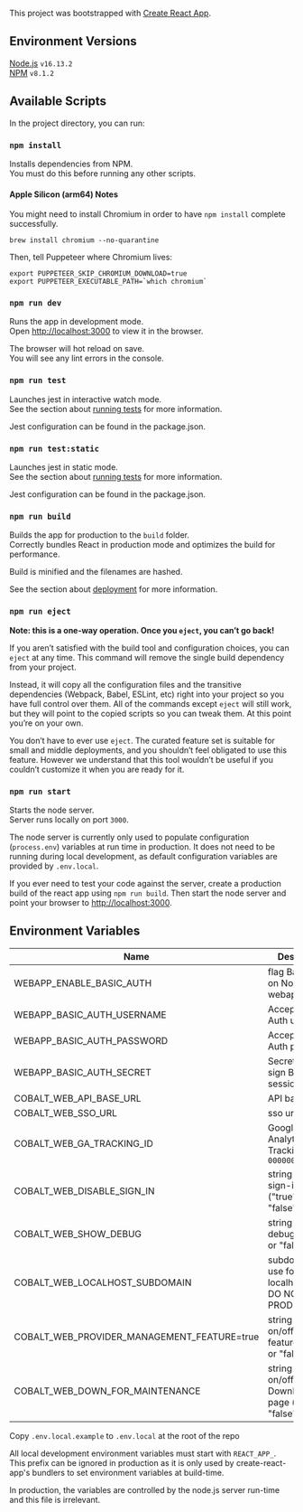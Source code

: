 This project was bootstrapped with [Create React App](https://github.com/facebook/create-react-app).

## Environment Versions

[Node.js](https://nodejs.org/en/) `v16.13.2`<br/>
[NPM](https://www.npmjs.com/) `v8.1.2`

## Available Scripts

In the project directory, you can run:

### `npm install`

Installs dependencies from NPM.<br />
You must do this before running any other scripts.

#### Apple Silicon (arm64) Notes

You might need to install Chromium in order to have `npm install` complete successfully.

```shell
brew install chromium --no-quarantine
```

Then, tell Puppeteer where Chromium lives:

```shell
export PUPPETEER_SKIP_CHROMIUM_DOWNLOAD=true
export PUPPETEER_EXECUTABLE_PATH=`which chromium`
```

### `npm run dev`

Runs the app in development mode.<br />
Open [http://localhost:3000](http://localhost:3000) to view it in the browser.

The browser will hot reload on save.<br />
You will see any lint errors in the console.

### `npm run test`

Launches jest in interactive watch mode.<br />
See the section about [running tests](https://facebook.github.io/create-react-app/docs/running-tests) for more information.

Jest configuration can be found in the package.json.

### `npm run test:static`

Launches jest in static mode.<br />
See the section about [running tests](https://facebook.github.io/create-react-app/docs/running-tests) for more information.

Jest configuration can be found in the package.json.

### `npm run build`

Builds the app for production to the `build` folder.<br />
Correctly bundles React in production mode and optimizes the build for performance.

Build is minified and the filenames are hashed.

See the section about [deployment](https://facebook.github.io/create-react-app/docs/deployment) for more information.

### `npm run eject`

**Note: this is a one-way operation. Once you `eject`, you can’t go back!**

If you aren’t satisfied with the build tool and configuration choices, you can `eject` at any time. This command will remove the single build dependency from your project.

Instead, it will copy all the configuration files and the transitive dependencies (Webpack, Babel, ESLint, etc) right into your project so you have full control over them. All of the commands except `eject` will still work, but they will point to the copied scripts so you can tweak them. At this point you’re on your own.

You don’t have to ever use `eject`. The curated feature set is suitable for small and middle deployments, and you shouldn’t feel obligated to use this feature. However we understand that this tool wouldn’t be useful if you couldn’t customize it when you are ready for it.

### `npm run start`

Starts the node server.<br />
Server runs locally on port `3000`.

The node server is currently only used to populate configuration (`process.env`) variables at run time in production. It does not need to be running during local development, as default configuration variables are provided by `.env.local`.

If you ever need to test your code against the server, create a production build of the react app using `npm run build`. Then start the node server and point your browser to [http://localhost:3000](http://localhost:3000).

## Environment Variables

| Name                                        | Description                                                   |
| ------------------------------------------- | ------------------------------------------------------------- |
| WEBAPP_ENABLE_BASIC_AUTH                    | flag Basic Auth on NodeJS webapp server                       |
| WEBAPP_BASIC_AUTH_USERNAME                  | Accepted Basic Auth username                                  |
| WEBAPP_BASIC_AUTH_PASSWORD                  | Accepted Basic Auth password                                  |
| WEBAPP_BASIC_AUTH_SECRET                    | Secret string to sign Basic Auth session cookies              |
| COBALT_WEB_API_BASE_URL                     | API base url                                                  |
| COBALT_WEB_SSO_URL                          | sso url                                                       |
| COBALT_WEB_GA_TRACKING_ID                   | Google Analytics Tracking ID `UA-000000-01`                   |
| COBALT_WEB_DISABLE_SIGN_IN                  | string to disable sign-in UI ("true" or "false")              |
| COBALT_WEB_SHOW_DEBUG                       | string to show debug UI ("true" or "false")                   |
| COBALT_WEB_LOCALHOST_SUBDOMAIN              | subdomain to use for localhost dev, DO NOT SET IN PROD        |
| COBALT_WEB_PROVIDER_MANAGEMENT_FEATURE=true | string to turn on/off provider features ("true" or "false")   |
| COBALT_WEB_DOWN_FOR_MAINTENANCE             | string to turn on/off DownForService page ("true" or "false") |

Copy `.env.local.example` to `.env.local` at the root of the repo

All local development environment variables must start with `REACT_APP_`. This prefix can be ignored in production as it is only used by create-react-app's bundlers to set environment variables at build-time.

In production, the variables are controlled by the node.js server run-time and this file is irrelevant.
